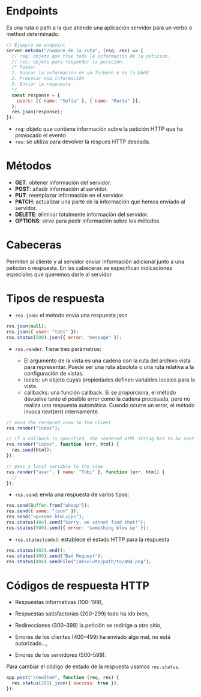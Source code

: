 # Endpoints

Es una ruta o path a la que atiende una aplicación servidor para un verbo o method determinado.

```javascript
// Ejemplo de endpoint
server.método("/nombre_de_la_ruta", (req, res) => {
  // req: objeto que trae toda la información de la petición.
  // res: objeto para responder la petición.
  /* Pasos:
  1. Buscar la información en un fichero o en la bbdd.
  2. Procesar esa información
  3. Enviar la respuesta
  */
  const response = {
    users: [{ name: "Sofía" }, { name: "María" }],
  };
  res.json(response);
});
```

- `req`: objeto que contiene información sobre la petición HTTP que ha provocado el evento
- `res`: se utiliza para devolver la respues HTTP deseada.

# Métodos

- **GET**: obtener información del servidor.
- **POST**: añadir información al servidor.
- **PUT**: reemplazar información en el servidor.
- **PATCH**: actualizar una parte de la información que hemos enviado al servidor.
- **DELETE**: eliminar totalmente información del servidor.
- **OPTIONS**: sirve para pedir información sobre los métodos.

# Cabeceras

Permiten al cliente y al servidor enviar información adicional junto a una petición o respuesta. En las cabeceras se especifican indicaciones especiales que queremos darle al servidor.

# Tipos de respuesta

- `res.json`: el método envía una respuesta json

```javascript
res.json(null);
res.json({ user: "tobi" });
res.status(500).json({ error: "message" });
```

- `res.render`: Tiene tres parámetros:

  - El argumento de la vista es una cadena con la ruta del archivo vista para representar. Puede ser una ruta absoluta o una ruta relativa a la configuración de vistas.
  - locals: un objeto cuyas propiedades definen variables locales para la vista.
  - callbacks: una función callback. Si se proporciona, el método devuelve tanto el posible error como la cadena procesada, pero no realiza una respuesta automática. Cuando ocurre un error, el método invoca next(err) internamente.

```javascript
// send the rendered view to the client
res.render("index");

// if a callback is specified, the rendered HTML string has to be sent explicitly
res.render("index", function (err, html) {
  res.send(html);
});

// pass a local variable to the view
res.render("user", { name: "Tobi" }, function (err, html) {
  // ...
});
```

- `res.send`: envía una respuesta de varios tipos:

```javascript
res.send(Buffer.from("whoop"));
res.send({ some: "json" });
res.send("<p>some html</p>");
res.status(404).send("Sorry, we cannot find that!");
res.status(500).send({ error: "something blew up" });
```

- `res.status(code)`: establece el estado HTTP para la respuesta

```javascript
res.status(403).end();
res.status(400).send("Bad Request");
res.status(404).sendFile("/absolute/path/to/404.png");
```

# Códigos de respuesta HTTP

- Respuestas informativas (100–199),

- Respuestas satisfactorias (200–299) todo ha ido bien,

- Redirecciones (300–399) la petición se redirige a otro sitio,

- Errores de los clientes (400–499) ha enviado algo mal, no está autorizado...,

- Errores de los servidores (500–599).

Para cambiar el código de estado de la respuesta usamos `res.status`.

```javascript
app.post("/newItem", function (req, res) {
  res.status(201).json({ success: true });
});
```
